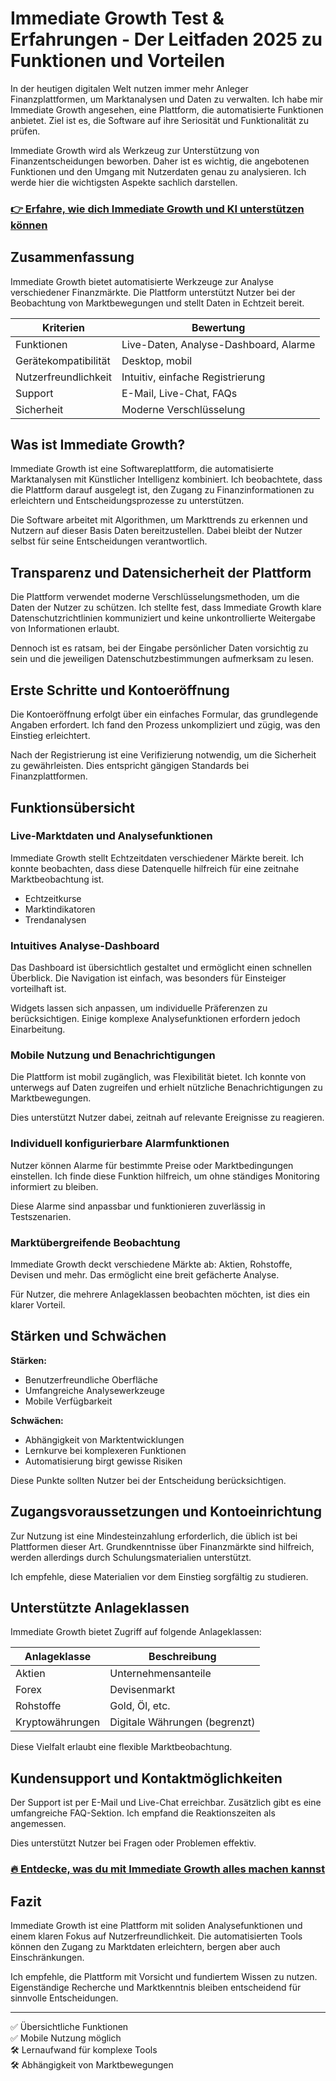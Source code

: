 # Immediate Growth Test & Erfahrungen - Der Leitfaden 2025 zu Funktionen und Vorteilen
   
In der heutigen digitalen Welt nutzen immer mehr Anleger Finanzplattformen, um Marktanalysen und Daten zu verwalten. Ich habe mir Immediate Growth angesehen, eine Plattform, die automatisierte Funktionen anbietet. Ziel ist es, die Software auf ihre Seriosität und Funktionalität zu prüfen.

Immediate Growth wird als Werkzeug zur Unterstützung von Finanzentscheidungen beworben. Daher ist es wichtig, die angebotenen Funktionen und den Umgang mit Nutzerdaten genau zu analysieren. Ich werde hier die wichtigsten Aspekte sachlich darstellen.

### [👉 Erfahre, wie dich Immediate Growth und KI unterstützen können](https://tinyurl.com/2bjo6qwp)
## Zusammenfassung  
Immediate Growth bietet automatisierte Werkzeuge zur Analyse verschiedener Finanzmärkte. Die Plattform unterstützt Nutzer bei der Beobachtung von Marktbewegungen und stellt Daten in Echtzeit bereit.  

| Kriterien                | Bewertung                                   |
|-------------------------|--------------------------------------------|
| Funktionen              | Live-Daten, Analyse-Dashboard, Alarme      |
| Gerätekompatibilität    | Desktop, mobil                              |
| Nutzerfreundlichkeit    | Intuitiv, einfache Registrierung           |
| Support                | E-Mail, Live-Chat, FAQs                     |
| Sicherheit             | Moderne Verschlüsselung                      |

## Was ist Immediate Growth?  
Immediate Growth ist eine Softwareplattform, die automatisierte Marktanalysen mit Künstlicher Intelligenz kombiniert. Ich beobachtete, dass die Plattform darauf ausgelegt ist, den Zugang zu Finanzinformationen zu erleichtern und Entscheidungsprozesse zu unterstützen.

Die Software arbeitet mit Algorithmen, um Markttrends zu erkennen und Nutzern auf dieser Basis Daten bereitzustellen. Dabei bleibt der Nutzer selbst für seine Entscheidungen verantwortlich.

## Transparenz und Datensicherheit der Plattform  
Die Plattform verwendet moderne Verschlüsselungsmethoden, um die Daten der Nutzer zu schützen. Ich stellte fest, dass Immediate Growth klare Datenschutzrichtlinien kommuniziert und keine unkontrollierte Weitergabe von Informationen erlaubt.

Dennoch ist es ratsam, bei der Eingabe persönlicher Daten vorsichtig zu sein und die jeweiligen Datenschutzbestimmungen aufmerksam zu lesen.

## Erste Schritte und Kontoeröffnung  
Die Kontoeröffnung erfolgt über ein einfaches Formular, das grundlegende Angaben erfordert. Ich fand den Prozess unkompliziert und zügig, was den Einstieg erleichtert.

Nach der Registrierung ist eine Verifizierung notwendig, um die Sicherheit zu gewährleisten. Dies entspricht gängigen Standards bei Finanzplattformen.

## Funktionsübersicht  

### Live-Marktdaten und Analysefunktionen  
Immediate Growth stellt Echtzeitdaten verschiedener Märkte bereit. Ich konnte beobachten, dass diese Datenquelle hilfreich für eine zeitnahe Marktbeobachtung ist.  

- Echtzeitkurse  
- Marktindikatoren  
- Trendanalysen  

### Intuitives Analyse-Dashboard  
Das Dashboard ist übersichtlich gestaltet und ermöglicht einen schnellen Überblick. Die Navigation ist einfach, was besonders für Einsteiger vorteilhaft ist.

Widgets lassen sich anpassen, um individuelle Präferenzen zu berücksichtigen. Einige komplexe Analysefunktionen erfordern jedoch Einarbeitung.

### Mobile Nutzung und Benachrichtigungen  
Die Plattform ist mobil zugänglich, was Flexibilität bietet. Ich konnte von unterwegs auf Daten zugreifen und erhielt nützliche Benachrichtigungen zu Marktbewegungen.

Dies unterstützt Nutzer dabei, zeitnah auf relevante Ereignisse zu reagieren.

### Individuell konfigurierbare Alarmfunktionen  
Nutzer können Alarme für bestimmte Preise oder Marktbedingungen einstellen. Ich finde diese Funktion hilfreich, um ohne ständiges Monitoring informiert zu bleiben.

Diese Alarme sind anpassbar und funktionieren zuverlässig in Testszenarien.

### Marktübergreifende Beobachtung  
Immediate Growth deckt verschiedene Märkte ab: Aktien, Rohstoffe, Devisen und mehr. Das ermöglicht eine breit gefächerte Analyse.

Für Nutzer, die mehrere Anlageklassen beobachten möchten, ist dies ein klarer Vorteil.

## Stärken und Schwächen  
**Stärken:**  
- Benutzerfreundliche Oberfläche  
- Umfangreiche Analysewerkzeuge  
- Mobile Verfügbarkeit  

**Schwächen:**  
- Abhängigkeit von Marktentwicklungen  
- Lernkurve bei komplexeren Funktionen  
- Automatisierung birgt gewisse Risiken  

Diese Punkte sollten Nutzer bei der Entscheidung berücksichtigen.

## Zugangsvoraussetzungen und Kontoeinrichtung  
Zur Nutzung ist eine Mindesteinzahlung erforderlich, die üblich ist bei Plattformen dieser Art. Grundkenntnisse über Finanzmärkte sind hilfreich, werden allerdings durch Schulungsmaterialien unterstützt.

Ich empfehle, diese Materialien vor dem Einstieg sorgfältig zu studieren.

## Unterstützte Anlageklassen  
Immediate Growth bietet Zugriff auf folgende Anlageklassen:  

| Anlageklasse | Beschreibung                    |
|--------------|--------------------------------|
| Aktien       | Unternehmensanteile            |
| Forex        | Devisenmarkt                  |
| Rohstoffe    | Gold, Öl, etc.                 |
| Kryptowährungen | Digitale Währungen (begrenzt) |

Diese Vielfalt erlaubt eine flexible Marktbeobachtung.

## Kundensupport und Kontaktmöglichkeiten  
Der Support ist per E-Mail und Live-Chat erreichbar. Zusätzlich gibt es eine umfangreiche FAQ-Sektion. Ich empfand die Reaktionszeiten als angemessen.

Dies unterstützt Nutzer bei Fragen oder Problemen effektiv.

### [🔥 Entdecke, was du mit Immediate Growth alles machen kannst](https://tinyurl.com/2bjo6qwp)
## Fazit  
Immediate Growth ist eine Plattform mit soliden Analysefunktionen und einem klaren Fokus auf Nutzerfreundlichkeit. Die automatisierten Tools können den Zugang zu Marktdaten erleichtern, bergen aber auch Einschränkungen.  

Ich empfehle, die Plattform mit Vorsicht und fundiertem Wissen zu nutzen. Eigenständige Recherche und Marktkenntnis bleiben entscheidend für sinnvolle Entscheidungen.  

---

✅ Übersichtliche Funktionen  
✅ Mobile Nutzung möglich  
🛠️ Lernaufwand für komplexe Tools  
🛠️ Abhängigkeit von Marktbewegungen